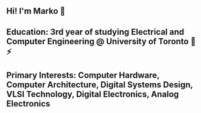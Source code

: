 ## Hi! I'm Marko 👋
## Education: 3rd year of studying Electrical and Computer Engineering @ University of Toronto 🏫⚡
## Primary Interests: Computer Hardware, Computer Architecture, Digital Systems Design, VLSI Technology, Digital Electronics, Analog Electronics
